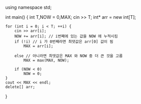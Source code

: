 using namespace std;

int main() {
	int T,NOW = 0,MAX;
	cin >> T;
	int* arr = new int[T];

	for (int i = 0; i < T; ++i) {
		cin >> arr[i];
		NOW += arr[i]; // i번째에 있는 값을 NOW 에 누적시킴
		if (!i) // i 가 0번째라면 최댓값은 arr[0] 값이 됨
			MAX = arr[i];
		
		else // 아니라면 최댓값은 MAX 와 NOW 중 더 큰 것을 고름
			MAX = max(MAX, NOW);
		
		if (NOW < 0)
			NOW = 0;  
	}
	cout << MAX << endl;
	delete[] arr;
}
